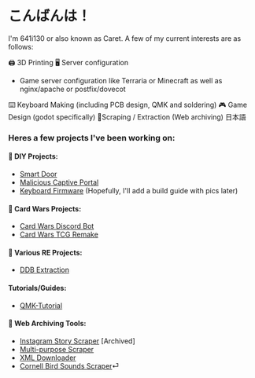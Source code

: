# こんばんは！

I'm 641i130 or also known as Caret. A few of my current interests are as follows:

🖨️ 3D Printing
🖥️ Server configuration

- Game server configuration like Terraria or Minecraft as well as nginx/apache or postfix/dovecot

⌨️ Keyboard Making (including PCB design, QMK and soldering)
🎮 Game Design (godot specifically)
💉Scraping / Extraction (Web archiving)
日本語 

### Heres a few projects I've been working on:

#### 🔨 DIY Projects:
  - [Smart Door](https://github.com/641i130/rfid-iot-door)
  - [Malicious Captive Portal](https://github.com/641i130/raspberry-pi-captive-portal-guide)
  - [Keyboard Firmware](https://github.com/641i130/keeb) (Hopefully, I'll add a build guide with pics later)
#### 📇 Card Wars Projects:
  - [Card Wars Discord Bot](https://github.com/641i130/card-wars-discord-bot)
  - [Card Wars TCG Remake](https://github.com/641i130/card-wars-online)
#### 🔎 Various RE Projects:
  - [DDB Extraction](https://github.com/641i130/ddb-extraction)

#### Tutorials/Guides:

- [QMK-Tutorial](https://github.com/641i130/qmk-tutorial)

#### 💉 Web Archiving Tools:
  - [Instagram Story Scraper](https://github.com/641i130/instagram-story-scraper) [Archived]
  - [Multi-purpose Scraper](https://github.com/641i130/aspx-python-scraper)
  - [XML Downloader](https://github.com/641i130/prank-dial-file-downloader)
  - [Cornell Bird Sounds Scraper](https://github.com/641i130/allaboutbirds-song-scraper)⏎  
